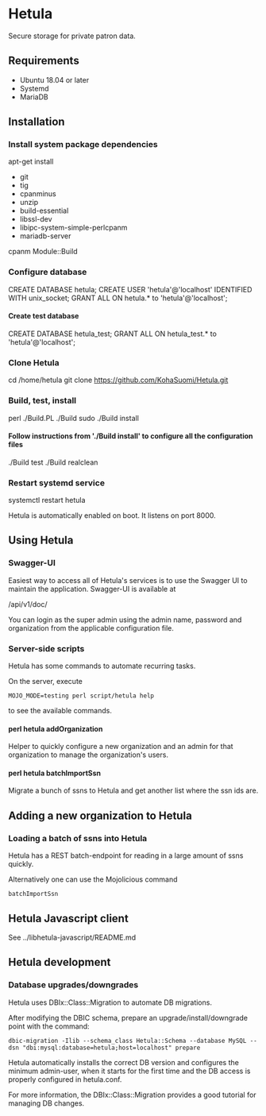 # Hetula

Secure storage for private patron data.

## Requirements

- Ubuntu 18.04 or later
- Systemd
- MariaDB

## Installation

### Install system package dependencies

apt-get install
  - git
  - tig
  - cpanminus
  - unzip
  - build-essential
  - libssl-dev
  - libipc-system-simple-perlcpanm
  - mariadb-server

cpanm Module::Build

### Configure database

CREATE DATABASE hetula;
CREATE USER 'hetula'@'localhost' IDENTIFIED WITH unix_socket;
GRANT ALL ON hetula.* to 'hetula'@'localhost';

#### Create test database

CREATE DATABASE hetula_test;
GRANT ALL ON hetula_test.* to 'hetula'@'localhost';

### Clone Hetula

cd /home/hetula
git clone https://github.com/KohaSuomi/Hetula.git

### Build, test, install

perl ./Build.PL
./Build
sudo ./Build install

#### Follow instructions from './Build install' to configure all the configuration files

./Build test
./Build realclean

### Restart systemd service

systemctl restart hetula

Hetula is automatically enabled on boot.
It listens on port 8000.

## Using Hetula

### Swagger-UI

Easiest way to access all of Hetula's services is to use the Swagger UI to maintain the application.
Swagger-UI is available at

<hostname>/api/v1/doc/

You can login as the super admin using the admin name, password and organization from the applicable configuration file.

### Server-side scripts

Hetula has some commands to automate recurring tasks.

On the server, execute

`MOJO_MODE=testing perl script/hetula help`

to see the available commands.

#### perl hetula addOrganization

Helper to quickly configure a new organization and an admin for that organization to manage the organization's users.

#### perl hetula batchImportSsn

Migrate a bunch of ssns to Hetula and get another list where the ssn ids are.

## Adding a new organization to Hetula

### Loading a batch of ssns into Hetula

Hetula has a REST batch-endpoint for reading in a large amount of ssns quickly.

Alternatively one can use the Mojolicious command

`batchImportSsn`

## Hetula Javascript client

See ../libhetula-javascript/README.md

## Hetula development

### Database upgrades/downgrades

Hetula uses DBIx::Class::Migration to automate DB migrations.

After modifying the DBIC schema, prepare an upgrade/install/downgrade point with the command:

`dbic-migration -Ilib --schema_class Hetula::Schema --database MySQL --dsn "dbi:mysql:database=hetula;host=localhost" prepare`

Hetula automatically installs the correct DB version and configures the minimum admin-user,
when it starts for the first time and the DB access is properly configured in hetula.conf.

For more information, the DBIx::Class::Migration provides a good tutorial for managing DB changes.

